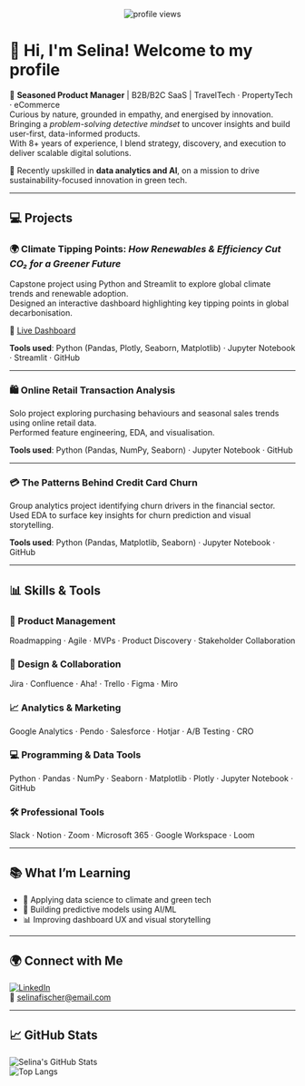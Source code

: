 
<!-- Header -->
<p align="center">
  <img src="https://komarev.com/ghpvc/?username=SelinaFischer&label=Profile+Views" alt="profile views"/>
</p>

# 👋 Hi, I'm Selina! Welcome to my profile 

🚀 **Seasoned Product Manager** | B2B/B2C SaaS | TravelTech · PropertyTech · eCommerce  
Curious by nature, grounded in empathy, and energised by innovation.  
Bringing a *problem-solving detective mindset* to uncover insights and build user-first, data-informed products.  
With 8+ years of experience, I blend strategy, discovery, and execution to deliver scalable digital solutions.

🌱 Recently upskilled in **data analytics and AI**, on a mission to drive sustainability-focused innovation in green tech.

---

## 💻 Projects

### 🌍 Climate Tipping Points: *How Renewables & Efficiency Cut CO₂ for a Greener Future*  
Capstone project using Python and Streamlit to explore global climate trends and renewable adoption.  
Designed an interactive dashboard highlighting key tipping points in global decarbonisation.

🔗 [Live Dashboard](https://climatetippingpoints.streamlit.app/)

**Tools used**: Python (Pandas, Plotly, Seaborn, Matplotlib) · Jupyter Notebook · Streamlit · GitHub

---

### 🛍️ Online Retail Transaction Analysis  
Solo project exploring purchasing behaviours and seasonal sales trends using online retail data.  
Performed feature engineering, EDA, and visualisation.

**Tools used**: Python (Pandas, NumPy, Seaborn) · Jupyter Notebook · GitHub

---

### 💳 The Patterns Behind Credit Card Churn  
Group analytics project identifying churn drivers in the financial sector.  
Used EDA to surface key insights for churn prediction and visual storytelling.

**Tools used**: Python (Pandas, Matplotlib, Seaborn) · Jupyter Notebook · GitHub

---

## 📊 Skills & Tools

### 🧠 Product Management  
Roadmapping · Agile · MVPs · Product Discovery · Stakeholder Collaboration

### 🎨 Design & Collaboration  
Jira · Confluence · Aha! · Trello · Figma · Miro

### 📈 Analytics & Marketing  
Google Analytics · Pendo · Salesforce · Hotjar · A/B Testing · CRO

### 💻 Programming & Data Tools  
Python · Pandas · NumPy · Seaborn · Matplotlib · Plotly · Jupyter Notebook · GitHub

### 🛠️ Professional Tools  
Slack · Notion · Zoom · Microsoft 365 · Google Workspace · Loom

---

## 📚 What I’m Learning

- 🌱 Applying data science to climate and green tech  
- 🧠 Building predictive models using AI/ML  
- 📊 Improving dashboard UX and visual storytelling

---

## 🌍 Connect with Me

[![LinkedIn](https://img.shields.io/badge/LinkedIn-blue?logo=linkedin)](https://www.linkedin.com/in/selinafischer/)  
📧 selinafischer@email.com

---

## 📈 GitHub Stats

![Selina's GitHub Stats](https://github-readme-stats.vercel.app/api?username=SelinaFischer&show_icons=true&theme=default)  
![Top Langs](https://github-readme-stats.vercel.app/api/top-langs/?username=SelinaFischer&layout=compact)

